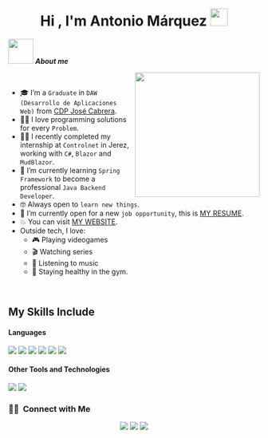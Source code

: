 <h1 align="center"><b>Hi , I'm Antonio Márquez </b><img src="https://media.giphy.com/media/hvRJCLFzcasrR4ia7z/giphy.gif" width="35"></h1>

 <picture><img src = "https://github.com/7oSkaaa/7oSkaaa/blob/main/Images/about_me.gif?raw=true" width = 50px></picture> ***About me***

<picture> <img align="right" src="https://github.com/7oSkaaa/7oSkaaa/blob/main/Images/Right_Side.gif?raw=true" width = 250px></picture>

<br>

- :mortar_board: I’m a `Graduate` in `DAW (Desarrollo de Aplicaciones Web)` from [CDP José Cabrera](https://cdpjosecabrera.es/).
- :technologist: I love programming solutions for every `Problem`.
- :man_technologist: I recently completed my internship at `Controlnet` in Jerez, working with `C#`, `Blazor` and `MudBlazor`.
- :seedling: I’m currently learning `Spring Framework` to become a professional `Java Backend Developer`.
- :nerd_face: Always open to `learn new things`.
- :thinking: I’m currently open for a new `job opportunity`, this is [MY RESUME]([https://drive.google.com/file/d/1l__mSLTUASbas3CpJWlEZudJtDdPyXus/view](https://drive.google.com/file/d/1Edvv7gkonFPo8EjUxSdmDqtk5kFqeeue/view?usp=drive_link)).
- :boom: You can visit [MY WEBSITE](http://antoniomrqz.me).
- Outside tech, I love:
   - 🎮 Playing videogames  
   - 🎬 Watching series  
   - 🎵 Listening to music  
   - 🦾 Staying healthy in the gym.
<br>

## My Skills Include

<h4> Languages </h4>
<span> 
  <img src="https://img.shields.io/badge/HTML5-E34F26?style=for-the-badge&logo=html5&logoColor=white">
  <img src="https://img.shields.io/badge/CSS3-1572B6?style=for-the-badge&logo=css3&logoColor=white">
  <img src="https://img.shields.io/badge/JavaScript-F7DF1E?style=for-the-badge&logo=javascript&logoColor=black">
  <img src="https://img.shields.io/badge/Java-ED8B00?style=for-the-badge&logo=java&logoColor=white">
  <img src="https://img.shields.io/badge/python-3670A0?style=for-the-badge&logo=python&logoColor=ffdd54">
  <img src="https://img.shields.io/badge/php-3670A0?style=for-the-badge&logo=php&logoColor=ffffff">
</span>

<h4> Other Tools and Technologies </h4>
<span>
  <img src="https://img.shields.io/badge/Git-F05032?style=for-the-badge&logo=git&logoColor=white">
  <img src="https://img.shields.io/badge/MySQL-00000F?style=for-the-badge&logo=mysql&logoColor=white">
</span>

### 🤝🏻 &nbsp;Connect with Me

<p align="center">
<a href="www.linkedin.com/in/antoniomrqz"><img src="https://img.shields.io/badge/-Antonio%20Márquez%20Barrios-0077B5?style=flat&logo=Linkedin&logoColor=white"/></a>
<a href="mailto:antonio.mrqz.brrs@gmail.com"><img src="https://img.shields.io/badge/-antonio.mrqz.brrs@gmail.com-D14836?style=flat&logo=Gmail&logoColor=white"/></a>
<a href="https://www.instagram.com/antonio.mrqz_/?hl=es"><img src="https://img.shields.io/badge/-@antonio.mrqz_-E4405F?style=flat&logo=Instagram&logoColor=white"/></a>
</p>
